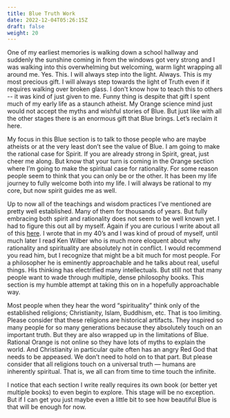 ```yaml
---
title: Blue Truth Work
date: 2022-12-04T05:26:15Z
draft: false
weight: 20
---
```

One of my earliest memories is walking down a school hallway and suddenly the sunshine coming in from the windows got very strong and I was walking into this overwhelming but welcoming, warm light wrapping all around me. Yes. This. I will always step into the light. Always. This is my most precious gift. I will always step towards the light of Truth even if it requires walking over broken glass. I don't know how to teach this to others -- it was kind of just given to me. Funny thing is despite that gift I spent much of my early life as a staunch atheist. My Orange science mind just would not accept the myths and wishful stories of Blue. But just like with all the other stages there is an enormous gift that Blue brings. Let’s reclaim it here.

My focus in this Blue section is to talk to those people who are maybe atheists or at the very least don’t see the value of Blue. I am going to make the rational case for Spirit. If you are already strong in Spirit, great, just cheer me along. But know that your turn is coming in the Orange section where I’m going to make the spiritual case for rationality. For some reason people seem to think that you can only be or the other. It has been my life journey to fully welcome both into my life. I will always be rational to my core, but now spirit guides me as well.

Up to now all of the teachings and wisdom practices I’ve mentioned are pretty well established. Many of them for thousands of years. But fully embracing both spirit and rationality does not seem to be well known yet.  I had to figure this out all by myself. Again if you are curious I write about all of this [here][1]. I wrote that in my 40’s and I was kind of proud of myself, until much later I read Ken Wilber who is much more eloquent about why rationality and spirituality are absolutely not in conflict. I would recommend you read him, but I recognize that might be a bit much for most people. For a philosopher he is eminently approachable and he talks about real, useful things. His thinking has electrified many intellectuals. But still not that many people want to wade through multiple, dense philosophy books. This section is my humble attempt at taking this on in a hopefully  approachable way.

Most people when they hear the word “spirituality” think only of the established religions; Christianity, Islam, Buddhism, etc. That is too limiting. Please consider that these religions are historical artifacts. They inspired so many people for so many generations because they absolutely touch on an important truth. But they are also wrapped up in the limitations of Blue. Rational Orange is not online so they have lots of myths to explain the world. And Christianity in particular quite often has an angry Red God that needs to be appeased. We don’t need to hold on to that part.  But please consider that all religions touch on a universal truth — humans are inherently spiritual. That is, we all can from time to time touch the infinite.

I notice that each section I write really requires its own book (or better yet multiple books) to even begin to explore. This stage will be no exception. But if I can get you just maybe even a little bit to see how beautiful Blue is that will be enough for now.




  

[1]:	/other/my-waking-up